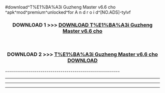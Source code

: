 #download^T%E1%BA%A3i Guzheng Master v6.6 cho ^apk^mod^premium^unlocked^for A n d r o i d^[NO.ADS]-tylvf



<div align="center">

<h3>DOWNLOAD 1 >>> <a href="https://runaway1.web.app/?sq=T%E1%BA%A3i Guzheng Master v6.6 cho ">DOWNLOAD T%E1%BA%A3i Guzheng Master v6.6 cho </a></h3><br>

<h3>DOWNLOAD 2 >>> <a href="https://runaway1.web.app/?sq=T%E1%BA%A3i Guzheng Master v6.6 cho ">T%E1%BA%A3i Guzheng Master v6.6 cho  DOWNLOAD </a></h3>

</div>
----------------------------------------------------------

----------------------------------------------------------

----------------------------------------------------------

----------------------------------------------------------



